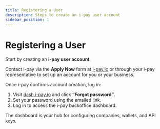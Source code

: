 ```yaml
---
title: Registering a User
description: Steps to create an i-pay user account
sidebar_position: 1
---
```


# Registering a User

Start by creating an **i-pay user account**.

Contact i-pay via the **Apply Now** form at [i-pay.io](https://i-pay.io/) or through your i-pay representative to set up an account for you or your business.

Once i-pay confirms account creation, log in:
1. Visit [dash.i-pay.io](https://dash.i-pay.io/) and click **“Forgot password”**.
2. Set your password using the emailed link.
3. Log in to access the i-pay backoffice dashboard.

The dashboard is your hub for configuring companies, wallets, and API keys.